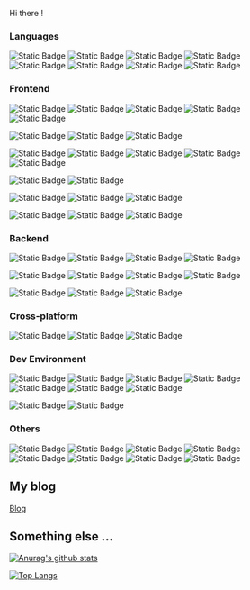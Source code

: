 Hi there !

### Languages

<p>
<img alt="Static Badge" src="https://img.shields.io/badge/JavaScript-lare?style=flat-square&logo=javascript&logoColor=white&labelColor=%23F7DF1E&color=%23F7DF1E">
<img alt="Static Badge" src="https://img.shields.io/badge/TypeScript-lare?style=flat-square&logo=typescript&logoColor=white&labelColor=%233178C6&color=%233178C6">
<img alt="Static Badge" src="https://img.shields.io/badge/C%2B%2B-lare?style=flat-square&logo=cplusplus&logoColor=white&labelColor=%2300599C&color=%2300599C">
<img alt="Static Badge" src="https://img.shields.io/badge/Python-lare?style=flat-square&logo=python&logoColor=white&labelColor=%233776AB&color=%233776AB">
<img alt="Static Badge" src="https://img.shields.io/badge/Go-lare?style=flat-square&logo=go&logoColor=white&labelColor=%2300ADD8&color=%2300ADD8">
<img alt="Static Badge" src="https://img.shields.io/badge/PHP-lare?style=flat-square&logo=php&logoColor=white&labelColor=%23777BB4&color=%23777BB4">
<img alt="Static Badge" src="https://img.shields.io/badge/Dart-lare?style=flat-square&logo=dart&logoColor=white&labelColor=%230175C2&color=%230175C2">
<img alt="Static Badge" src="https://img.shields.io/badge/Markdown-lare?style=flat-square&logo=markdown&logoColor=white&labelColor=%23000000&color=%23000000">
</p>

### Frontend

<p>
<img alt="Static Badge" src="https://img.shields.io/badge/React-lare?style=flat-square&logo=react&logoColor=white&labelColor=%2344b8d8&color=%2344b8d8">
<img alt="Static Badge" src="https://img.shields.io/badge/React%20Router-lare?style=flat-square&logo=reactrouter&logoColor=white&labelColor=%23CA4245&color=%23CA4245">
<img alt="Static Badge" src="https://img.shields.io/badge/Redux-lare?style=flat-square&logo=redux&logoColor=white&labelColor=%23764ABC&color=%23764ABC">
<img alt="Static Badge" src="https://img.shields.io/badge/Redux%20Saga-lare?style=flat-square&logo=reduxsaga&logoColor=white&labelColor=%23999999&color=%23999999">
<img alt="Static Badge" src="https://img.shields.io/badge/Mobx-lare?style=flat-square&logo=mobx&logoColor=white&labelColor=%23FF9955&color=%23FF9955">

</p>

<p>
<img alt="Static Badge" src="https://img.shields.io/badge/Vue-lare?style=flat-square&logo=vuedotjs&logoColor=white&labelColor=%235ba17f&color=%235ba17f">
<img alt="Static Badge" src="https://img.shields.io/badge/Vue%20Router-lare?style=flat-square&logo=vuedotjs&logoColor=white&labelColor=%2340b983&color=%2340b983">
<img alt="Static Badge" src="https://img.shields.io/badge/Vuex-lare?style=flat-square&logo=vuedotjs&logoColor=white&labelColor=%233faf7c&color=%233faf7c">

</p>

<p>
<img alt="Static Badge" src="https://img.shields.io/badge/Less-lare?style=flat-square&logo=less&logoColor=white&labelColor=%231D365D&color=%231D365D">
<img alt="Static Badge" src="https://img.shields.io/badge/Sass-lare?style=flat-square&logo=sass&logoColor=white&labelColor=%23CC6699&color=%23CC6699">
<img alt="Static Badge" src="https://img.shields.io/badge/Stylus-lare?style=flat-square&logo=stylus&logoColor=white&labelColor=%23333333&color=%23333333">
<img alt="Static Badge" src="https://img.shields.io/badge/Tailwind%20CSS-lare?style=flat-square&logo=tailwindcss&logoColor=white&labelColor=%2306B6D4&color=%2306B6D4">
<img alt="Static Badge" src="https://img.shields.io/badge/Styled%20Components-lare?style=flat-square&logo=styledcomponents&logoColor=white&labelColor=%23DB7093&color=%23DB7093">
</p>

<p>
<img alt="Static Badge" src="https://img.shields.io/badge/Webpack-lare?style=flat-square&logo=webpack&logoColor=white&labelColor=%238DD6F9&color=%238DD6F9">
<img alt="Static Badge" src="https://img.shields.io/badge/Vite-lare?style=flat-square&logo=vite&logoColor=white&labelColor=%23646CFF&color=%23646CFF">
</p>

<p>
<img alt="Static Badge" src="https://img.shields.io/badge/npm-lare?style=flat-square&logo=npm&logoColor=white&labelColor=%23CB3837&color=%23CB3837">
<img alt="Static Badge" src="https://img.shields.io/badge/yarn-lare?style=flat-square&logo=yarn&logoColor=white&labelColor=%232C8EBB&color=%232C8EBB">
<img alt="Static Badge" src="https://img.shields.io/badge/pnpm-lare?style=flat-square&logo=pnpm&logoColor=white&labelColor=%23F69220&color=%23F69220">
</p>

<p>
<img alt="Static Badge" src="https://img.shields.io/badge/ESLint-lare?style=flat-square&logo=eslint&logoColor=white&labelColor=%234B32C3&color=%234B32C3">
<img alt="Static Badge" src="https://img.shields.io/badge/Prettier-lare?style=flat-square&logo=prettier&logoColor=white&labelColor=%23F7B93E&color=%23F7B93E">
<img alt="Static Badge" src="https://img.shields.io/badge/Jest-lare?style=flat-square&logo=jest&logoColor=white&labelColor=%23C21325&color=%23C21325">
</p>

### Backend

<p>
<img alt="Static Badge" src="https://img.shields.io/badge/Django-lare?style=flat-square&logo=django&logoColor=white&labelColor=%23092E20&color=%23092E20">
<img alt="Static Badge" src="https://img.shields.io/badge/Django%20REST%20framework-lare?style=flat-square&logo=django&logoColor=white&labelColor=%23a30100&color=%23a30100">
<img alt="Static Badge" src="https://img.shields.io/badge/Gin-lare?style=flat-square&logo=go&logoColor=white&labelColor=%233276d9&color=%233276d9">
<img alt="Static Badge" src="https://img.shields.io/badge/Gorm-lare?style=flat-square&logo=go&logoColor=white&labelColor=%2337b6ff&color=%2337b6ff">
</p>

<p>
<img alt="Static Badge" src="https://img.shields.io/badge/Redis-lare?style=flat-square&logo=redis&logoColor=white&labelColor=%23DC382D&color=%23DC382D">
<img alt="Static Badge" src="https://img.shields.io/badge/MySQL-lare?style=flat-square&logo=mysql&logoColor=white&labelColor=%234479A1&color=%234479A1">
<img alt="Static Badge" src="https://img.shields.io/badge/SQLite-lare?style=flat-square&logo=sqlite&logoColor=white&labelColor=%23003B57&color=%23003B57">
<img alt="Static Badge" src="https://img.shields.io/badge/PostgreSQL-lare?style=flat-square&logo=postgresql&logoColor=white&labelColor=%234169E1&color=%234169E1">
</p>

<p>
<img alt="Static Badge" src="https://img.shields.io/badge/PyPI-lare?style=flat-square&logo=pypi&logoColor=white&labelColor=%233775A9&color=%233775A9">
<img alt="Static Badge" src="https://img.shields.io/badge/GoPkg-lare?style=flat-square&logo=go&logoColor=white&labelColor=%23027d9c&color=%23027d9c">
<img alt="Static Badge" src="https://img.shields.io/badge/Composer-lare?style=flat-square&logo=composer&logoColor=white&labelColor=%23885630&color=%23885630">

</p>

### Cross-platform

<p>
<img alt="Static Badge" src="https://img.shields.io/badge/Electron-lare?style=flat-square&logo=electron&logoColor=white&labelColor=%2347848F&color=%2347848F">
<img alt="Static Badge" src="https://img.shields.io/badge/Flutter-lare?style=flat-square&logo=flutter&logoColor=white&labelColor=%2302569B&color=%2302569B">
<img alt="Static Badge" src="https://img.shields.io/badge/HarmonyOS-lare?style=flat-square&logo=harmonyos&logoColor=white&labelColor=%23000000&color=%23000000">
</p>

### Dev Environment

<p>
<img alt="Static Badge" src="https://img.shields.io/badge/Windows-lare?style=flat-square&logo=windows&logoColor=white&labelColor=%230078D4&color=%230078D4">
<img alt="Static Badge" src="https://img.shields.io/badge/macOS-lare?style=flat-square&logo=apple&logoColor=white&labelColor=%23000000&color=%23000000">
<img alt="Static Badge" src="https://img.shields.io/badge/Ubuntu-lare?style=flat-square&logo=ubuntu&logoColor=white&labelColor=%23E95420&color=%23E95420">

<img alt="Static Badge" src="https://img.shields.io/badge/Visual%20Studio-lare?style=flat-square&logo=visualstudio&logoColor=white&labelColor=%235C2D91&color=%235C2D91">
<img alt="Static Badge" src="https://img.shields.io/badge/Visual%20Studio%20Code-lare?style=flat-square&logo=visualstudio&logoColor=white&labelColor=%23007ACC&color=%23007ACC">
<img alt="Static Badge" src="https://img.shields.io/badge/GoLand-lare?style=flat-square&logo=goland&logoColor=white&labelColor=%23000000&color=%23000000">
<img alt="Static Badge" src="https://img.shields.io/badge/DataGrip-lare?style=flat-square&logo=datagrip&logoColor=white&labelColor=%23000000&color=%23000000">

</p>

<p>
<img alt="Static Badge" src="https://img.shields.io/badge/FileZilla-lare?style=flat-square&logo=filezilla&logoColor=white&labelColor=%23BF0000&color=%23BF0000">
<img alt="Static Badge" src="https://img.shields.io/badge/Postman-lare?style=flat-square&logo=postman&logoColor=white&labelColor=%23FF6C37&color=%23FF6C37">

</p>

### Others

<p>
<img alt="Static Badge" src="https://img.shields.io/badge/Git-lare?style=flat-square&logo=git&logoColor=white&labelColor=%23F05032&color=%23F05032">
<img alt="Static Badge" src="https://img.shields.io/badge/Nginx-lare?style=flat-square&logo=nginx&logoColor=white&labelColor=%23009639&color=%23009639">
<img alt="Static Badge" src="https://img.shields.io/badge/Docker-lare?style=flat-square&logo=docker&logoColor=white&labelColor=%232496ED&color=%232496ED">
<img alt="Static Badge" src="https://img.shields.io/badge/WebAssembly-lare?style=flat-square&logo=webassembly&logoColor=white&labelColor=%23654FF0&color=%23654FF0">
<img alt="Static Badge" src="https://img.shields.io/badge/Jinkins-lare?style=flat-square&logo=jenkins&logoColor=white&labelColor=%23D24939&color=%23D24939">
<img alt="Static Badge" src="https://img.shields.io/badge/Lerna-lare?style=flat-square&logo=lerna&logoColor=white&labelColor=%239333EA&color=%239333EA">
<img alt="Static Badge" src="https://img.shields.io/badge/Chrome%20Extension-lare?style=flat-square&logo=googlechrome&logoColor=white&labelColor=%234285F4&color=%234285F4">
<img alt="Static Badge" src="https://img.shields.io/badge/Hexo-lare?style=flat-square&logo=hexo&logoColor=white&labelColor=%230E83CD&color=%230E83CD">

</p>

## My blog

[Blog](http://blog.callmelare.cn)

## Something else ...

[![Anurag's github stats](https://github-readme-stats.vercel.app/api?username=CALLMELARE)](https://github.com/anuraghazra/github-readme-stats)

[![Top Langs](https://github-readme-stats.vercel.app/api/top-langs/?username=CALLMELARE&layout=compact)](https://github.com/anuraghazra/github-readme-stats)
